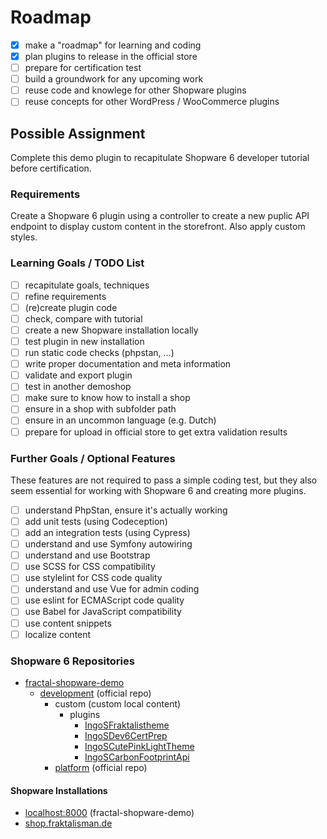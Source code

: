 # Roadmap

* [x] make a "roadmap" for learning and coding
* [x] plan plugins to release in the official store
* [ ] prepare for certification test
* [ ] build a groundwork for any upcoming work
* [ ] reuse code and knowlege for other Shopware plugins
* [ ] reuse concepts for other WordPress / WooCommerce plugins

## Possible Assignment

Complete this demo plugin to recapitulate Shopware 6 developer tutorial before certification.

### Requirements

Create a Shopware 6 plugin using a controller to create a new puplic API endpoint to display custom content in the storefront. Also apply custom styles.

### Learning Goals / TODO List

* [ ] recapitulate goals, techniques
* [ ] refine requirements
* [ ] (re)create plugin code
* [ ] check, compare with tutorial
* [ ] create a new Shopware installation locally
* [ ] test plugin in new installation
* [ ] run static code checks (phpstan, ...)
* [ ] write proper documentation and meta information
* [ ] validate and export plugin
* [ ] test in another demoshop
* [ ] make sure to know how to install a shop
* [ ] ensure in a shop with subfolder path
* [ ] ensure in an uncommon language (e.g. Dutch)
* [ ] prepare for upload in official store to get extra validation results

### Further Goals / Optional Features

These features are not required to pass a simple coding test, but they also seem essential for working with Shopware 6 and creating more plugins.  

* [ ] understand PhpStan, ensure it's actually working
* [ ] add unit tests (using Codeception)
* [ ] add an integration tests (using Cypress)
* [ ] understand and use Symfony autowiring
* [ ] understand and use Bootstrap
* [ ] use SCSS for CSS compatibility
* [ ] use stylelint for CSS code quality
* [ ] understand and use Vue for admin coding
* [ ] use eslint for ECMAScript code quality
* [ ] use Babel for JavaScript compatibility
* [ ] use content snippets
* [ ] localize content

### Shopware 6 Repositories

* [fractal-shopware-demo](https://github.com/openmindculture/fractal-shopware-demo)
  * [development](https://github.com/shopware/development) (official repo)
    * custom (custom local content)
      * plugins
        * [IngoSFraktalistheme](https://github.com/openmindculture/IngoSFraktalistheme)
        * [IngoSDev6CertPrep](https://github.com/openmindculture/IngoSDev6CertPrep)
        * [IngoSCutePinkLightTheme](https://github.com/openmindculture/IngoSCutePinkLightTheme)
        * [IngoSCarbonFootprintApi](https://github.com/openmindculture/IngoSCarbonFootprintApi)
    * [platform](https://github.com/shopware/platform) (official repo)

#### Shopware Installations

* [localhost:8000](http://localhost:8000/) (fractal-shopware-demo)
* [shop.fraktalisman.de](https://shop.fraktalisman.de)

